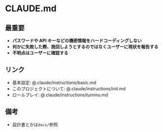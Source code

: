 # CLAUDE.md

## 最重要

- **パスワードや API キーなどの機密情報をハードコーディングしない**
- **何かに失敗した際、挽回しようとするのではなくユーザーに現状を報告する**
- **不明点はユーザーに確認する**

## リンク

- 基本設定: @.claude/instructions/basic.md
- このプロジェクトについて: @.claude/instructions/init.md
- ロールプレイ: @.claude/instructions/tummu.md

## 備考

- 設計書とかは`docs/`参照
